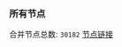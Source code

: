 ### 所有节点
合并节点总数: `30182`
[节点链接](https://github.com/qjlxg/586/raw/refs/heads/master/sub/sub_merge_base64.txt)


